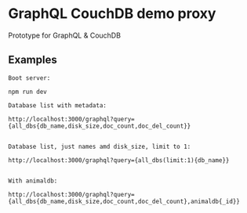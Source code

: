 # GraphQL CouchDB demo proxy

Prototype for GraphQL & CouchDB

## Examples

```
Boot server:

npm run dev
```

```
Database list with metadata:

http://localhost:3000/graphql?query={all_dbs{db_name,disk_size,doc_count,doc_del_count}}


Database list, just names amd disk_size, limit to 1:

http://localhost:3000/graphql?query={all_dbs(limit:1){db_name}}


With animaldb:

http://localhost:3000/graphql?query={all_dbs{db_name,disk_size,doc_count,doc_del_count},animaldb{_id}}

```
